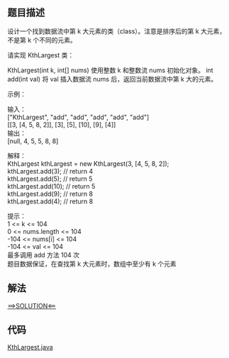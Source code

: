 ## 题目描述
设计一个找到数据流中第 k 大元素的类（class）。注意是排序后的第 k 大元素，不是第 k 个不同的元素。

请实现 KthLargest 类：

KthLargest(int k, int[] nums) 使用整数 k 和整数流 nums 初始化对象。
int add(int val) 将 val 插入数据流 nums 后，返回当前数据流中第 k 大的元素。
 

示例：

输入：
<br>["KthLargest", "add", "add", "add", "add", "add"]
<br>[[3, [4, 5, 8, 2]], [3], [5], [10], [9], [4]]
<br>输出：
<br>[null, 4, 5, 5, 8, 8]

解释：
<br>KthLargest kthLargest = new KthLargest(3, [4, 5, 8, 2]);
<br>kthLargest.add(3);   // return 4
<br>kthLargest.add(5);   // return 5
<br>kthLargest.add(10);  // return 5
<br>kthLargest.add(9);   // return 8
<br>kthLargest.add(4);   // return 8
 

提示：
<br>1 <= k <= 104
<br>0 <= nums.length <= 104
<br>-104 <= nums[i] <= 104
<br>-104 <= val <= 104
<br>最多调用 add 方法 104 次
<br>题目数据保证，在查找第 k 大元素时，数组中至少有 k 个元素

## 解法
[==>SOLUTION<==](https://leetcode-cn.com/problems/kth-largest-element-in-a-stream/solution/shu-ju-liu-zhong-de-di-k-da-yuan-su-by-l-woz8/)
## 代码
[KthLargest.java](https://github.com/Marshal7cc/leetcode-java/blob/master/src/queue/KthLargest.java)


